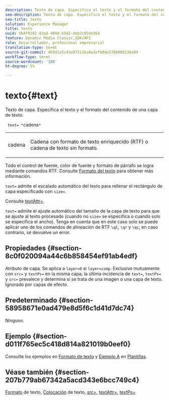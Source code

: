 ```yaml
---
description: Texto de capa. Especifica el texto y el formato del contenido de una capa de texto.
seo-description: Texto de capa. Especifica el texto y el formato del contenido de una capa de texto.
seo-title: texto
solution: Experience Manager
title: texto
uuid: 5b4f9282-83a3-488d-b5d2-deb2c92de564
feature: Dynamic Media Classic,SDK/API
role: Desarrollador, profesional empresarial
translation-type: tm+mt
source-git-commit: 469d1a5c43a972116a8a2efb0de5708800130a99
workflow-type: tm+mt
source-wordcount: '189'
ht-degree: 5%

---
```



# texto{#text}

Texto de capa. Especifica el texto y el formato del contenido de una capa de texto.

` text= *`cadena`*`

<table id="simpletable_6C095D7F69874A8EA3D1D52103FA520C"> 
 <tr class="strow"> 
  <td class="stentry"> <p> <span class="varname"> cadena </span> </p> </td> 
  <td class="stentry"> <p>Cadena con formato de texto enriquecido (RTF) o cadena de texto sin formato. </p> </td> 
 </tr> 
</table>

Todo el control de fuente, color de fuente y formato de párrafo se logra mediante comandos RTF. Consulte [Formato del texto](../../../../../is-api/http-ref/image-serving-api-ref/c-http-protocol-reference/c-text-formatting/c-text-formatting.md#concept-0d3136db7f6f49668274541cd4b6364c) para obtener más información.

`text=` admite el escalado automático del texto para rellenar el rectángulo de capa especificado con  `size=`.

Consulte [textAttr=](../../../../../is-api/http-ref/image-serving-api-ref/c-http-protocol-reference/c-command-reference/r-textattr.md#reference-ff00484fa3244286abeff34911f7ec0d).

`text=` admite el ajuste automático del tamaño de la capa de texto para que se ajuste al texto procesado (cuando no  `size=` se especifica o cuando solo se especifica el ancho). Tenga en cuenta que en este caso solo se puede aplicar uno de los comandos de alineación de RTF `\ql`, `\qr` y `\qc`; en caso contrario, se devuelve un error.

## Propiedades {#section-8c0f020094a44c6b858454ef91ab4edf}

Atributo de capa. Se aplica a `layer=0` si `layer=comp`. Exclusivo mutuamente con `src=` y `textPs=` en la misma capa; la última incidencia de `text=`, `textPs=` y `src=` prevalece y determina si se trata de una imagen o una capa de texto. Ignorado por capas de efecto.

## Predeterminado {#section-58958671e0ad479e8d5f6c1d41d7dc74}

Ninguno.

## Ejemplo {#section-d011f765ec5c418d814a821019b0eef0}

Consulte los ejemplos en [Formato de texto](../../../../../is-api/http-ref/image-serving-api-ref/c-http-protocol-reference/c-text-formatting/c-text-formatting.md#concept-0d3136db7f6f49668274541cd4b6364c) y [Ejemplo A](../../../../../is-api/http-ref/image-serving-api-ref/c-http-protocol-reference/c-templates/r-example-a.md#reference-c78ea82e8a1646738e764fa6685dfbac) en [Plantillas](../../../../../is-api/http-ref/image-serving-api-ref/c-http-protocol-reference/c-templates/c-templates.md#concept-3cd2d2adae0e41b2979b9640244d4d3e).

## Véase también {#section-207b779ab67342a5acd343e6bcc749c4}

[Formato](../../../../../is-api/http-ref/image-serving-api-ref/c-http-protocol-reference/c-text-formatting/c-text-formatting.md#concept-0d3136db7f6f49668274541cd4b6364c) de texto,  [Colocación](../../../../../is-api/http-ref/image-serving-api-ref/c-http-protocol-reference/c-text-formatting/r-text-positioning.md#reference-f647443d92914f4b89a7cc5a83267d87) de texto,  [src=](../../../../../is-api/http-ref/image-serving-api-ref/c-http-protocol-reference/c-command-reference/r-src.md#reference-f6506637778c4c69bf106a7924a91ab1),  [textAttr=](../../../../../is-api/http-ref/image-serving-api-ref/c-http-protocol-reference/c-command-reference/r-textattr.md#reference-ff00484fa3244286abeff34911f7ec0d),  [textPs=](../../../../../is-api/http-ref/image-serving-api-ref/c-http-protocol-reference/c-command-reference/r-textps.md#reference-4209a2a6169f44278da2647cfb0cd767)
